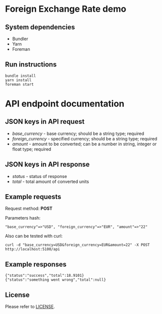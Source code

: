 # Foreign Exchange Rate demo

## System dependencies

- Bundler
- Yarn
- Foreman

## Run instructions

    bundle install
    yarn install
    foreman start

# API endpoint documentation

## JSON keys in API request

- _base_currency_ - base currency; should be a string type; required
- _foreign_currency_ - specified currency; should be a string type; required
- _amount_ - amount to be converted; can be a number in string, integer or float type; required

## JSON keys in API response

- _status_ - status of response
- _total_ - total amount of converted units

## Example requests

Request method: **POST**

Parameters hash:

    "base_currency"=>"USD", "foreign_currency"=>"EUR", "amount"=>"22"

Also can be tested with curl:

    curl -d "base_currency=USD&foreign_currency=EUR&amount=22" -X POST http://localhost:5100/api

## Example responses

    {"status":"success","total":18.9101}
    {"status":"something went wrong","total":null}

## License

Please refer to [LICENSE](LICENSE).
